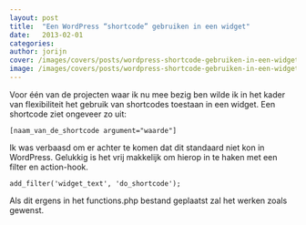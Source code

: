 ```yaml
---
layout: post
title:  "Een WordPress “shortcode” gebruiken in een widget"
date:   2013-02-01
categories:
author: jorijn
cover: /images/covers/posts/wordpress-shortcode-gebruiken-in-een-widget.jpg # Header cover [optional]
image: /images/covers/posts/wordpress-shortcode-gebruiken-in-een-widget.jpg # Used by Twitter Cards and Open Graph [optional]
---
```


Voor één van de projecten waar ik nu mee bezig ben wilde ik in het kader van flexibiliteit het gebruik van shortcodes toestaan in een widget. Een shortcode ziet ongeveer zo uit:

```
[naam_van_de_shortcode argument="waarde"]
```

Ik was verbaasd om er achter te komen dat dit standaard niet kon in WordPress. Gelukkig is het vrij makkelijk om hierop in te haken met een filter en action-hook.

```php?start_inline=true
add_filter('widget_text', 'do_shortcode');
```

Als dit ergens in het functions.php bestand geplaatst zal het werken zoals gewenst.
